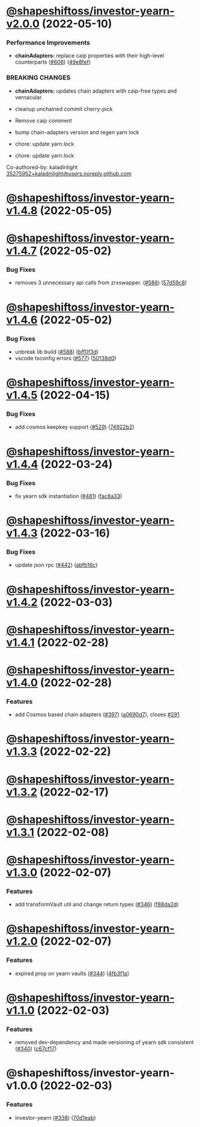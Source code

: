 # [@shapeshiftoss/investor-yearn-v2.0.0](https://github.com/shapeshift/lib/compare/@shapeshiftoss/investor-yearn-v1.4.8...@shapeshiftoss/investor-yearn-v2.0.0) (2022-05-10)


### Performance Improvements

* **chainAdapters:** replace caip properties with their high-level counterparts ([#606](https://github.com/shapeshift/lib/issues/606)) ([49e8fef](https://github.com/shapeshift/lib/commit/49e8fefabb6eaaecb357ddc16e11ad2080eb3082))


### BREAKING CHANGES

* **chainAdapters:** updates chain adapters with caip-free types and vernacular.

* cleanup unchained commit cherry-pick

* Remove caip comment

* bump chain-adapters version and regen yarn lock

* chore: update yarn.lock

* chore: update yarn.lock

Co-authored-by: kaladinlight <35275952+kaladinlight@users.noreply.github.com>

# [@shapeshiftoss/investor-yearn-v1.4.8](https://github.com/shapeshift/lib/compare/@shapeshiftoss/investor-yearn-v1.4.7...@shapeshiftoss/investor-yearn-v1.4.8) (2022-05-05)

# [@shapeshiftoss/investor-yearn-v1.4.7](https://github.com/shapeshift/lib/compare/@shapeshiftoss/investor-yearn-v1.4.6...@shapeshiftoss/investor-yearn-v1.4.7) (2022-05-02)


### Bug Fixes

* removes 3 unnecessary api calls from zrxswapper.  ([#586](https://github.com/shapeshift/lib/issues/586)) ([57d59c8](https://github.com/shapeshift/lib/commit/57d59c8488cceb05cd5e0778b49690d0d2c97b68))

# [@shapeshiftoss/investor-yearn-v1.4.6](https://github.com/shapeshift/lib/compare/@shapeshiftoss/investor-yearn-v1.4.5...@shapeshiftoss/investor-yearn-v1.4.6) (2022-05-02)


### Bug Fixes

* unbreak lib build ([#588](https://github.com/shapeshift/lib/issues/588)) ([bff0f3d](https://github.com/shapeshift/lib/commit/bff0f3d351f09ae9693b6b173782e8d8671ca3e4))
* vscode tsconfig errors ([#577](https://github.com/shapeshift/lib/issues/577)) ([50138d0](https://github.com/shapeshift/lib/commit/50138d07b55b730f3bee68fae80414dc6578ee2a))

# [@shapeshiftoss/investor-yearn-v1.4.5](https://github.com/shapeshift/lib/compare/@shapeshiftoss/investor-yearn-v1.4.4...@shapeshiftoss/investor-yearn-v1.4.5) (2022-04-15)


### Bug Fixes

* add cosmos keepkey support ([#529](https://github.com/shapeshift/lib/issues/529)) ([74922b2](https://github.com/shapeshift/lib/commit/74922b282d493d31afada7929ab64f5d875ee032))

# [@shapeshiftoss/investor-yearn-v1.4.4](https://github.com/shapeshift/lib/compare/@shapeshiftoss/investor-yearn-v1.4.3...@shapeshiftoss/investor-yearn-v1.4.4) (2022-03-24)


### Bug Fixes

* fix yearn sdk instantiation ([#481](https://github.com/shapeshift/lib/issues/481)) ([fac8a33](https://github.com/shapeshift/lib/commit/fac8a339f193813e9074953f38d27fbf6b3ea6df))

# [@shapeshiftoss/investor-yearn-v1.4.3](https://github.com/shapeshift/lib/compare/@shapeshiftoss/investor-yearn-v1.4.2...@shapeshiftoss/investor-yearn-v1.4.3) (2022-03-16)


### Bug Fixes

* update json rpc ([#442](https://github.com/shapeshift/lib/issues/442)) ([abfb16c](https://github.com/shapeshift/lib/commit/abfb16c3d28fa40bbb20e9834d95dca9d13e008a))

# [@shapeshiftoss/investor-yearn-v1.4.2](https://github.com/shapeshift/lib/compare/@shapeshiftoss/investor-yearn-v1.4.1...@shapeshiftoss/investor-yearn-v1.4.2) (2022-03-03)

# [@shapeshiftoss/investor-yearn-v1.4.1](https://github.com/shapeshift/lib/compare/@shapeshiftoss/investor-yearn-v1.4.0...@shapeshiftoss/investor-yearn-v1.4.1) (2022-02-28)

# [@shapeshiftoss/investor-yearn-v1.4.0](https://github.com/shapeshift/lib/compare/@shapeshiftoss/investor-yearn-v1.3.3...@shapeshiftoss/investor-yearn-v1.4.0) (2022-02-28)


### Features

* add Cosmos based chain adapters ([#397](https://github.com/shapeshift/lib/issues/397)) ([a0690d7](https://github.com/shapeshift/lib/commit/a0690d700f924d5ff095cfeae072d204e4016708)), closes [#291](https://github.com/shapeshift/lib/issues/291)

# [@shapeshiftoss/investor-yearn-v1.3.3](https://github.com/shapeshift/lib/compare/@shapeshiftoss/investor-yearn-v1.3.2...@shapeshiftoss/investor-yearn-v1.3.3) (2022-02-22)

# [@shapeshiftoss/investor-yearn-v1.3.2](https://github.com/shapeshift/lib/compare/@shapeshiftoss/investor-yearn-v1.3.1...@shapeshiftoss/investor-yearn-v1.3.2) (2022-02-17)

# [@shapeshiftoss/investor-yearn-v1.3.1](https://github.com/shapeshift/lib/compare/@shapeshiftoss/investor-yearn-v1.3.0...@shapeshiftoss/investor-yearn-v1.3.1) (2022-02-08)

# [@shapeshiftoss/investor-yearn-v1.3.0](https://github.com/shapeshift/lib/compare/@shapeshiftoss/investor-yearn-v1.2.0...@shapeshiftoss/investor-yearn-v1.3.0) (2022-02-07)


### Features

* add transformVault util and change return types ([#346](https://github.com/shapeshift/lib/issues/346)) ([f88da2d](https://github.com/shapeshift/lib/commit/f88da2daca63d779cb8e8f31029b6106ca7f6f52))

# [@shapeshiftoss/investor-yearn-v1.2.0](https://github.com/shapeshift/lib/compare/@shapeshiftoss/investor-yearn-v1.1.0...@shapeshiftoss/investor-yearn-v1.2.0) (2022-02-07)


### Features

* expired prop on yearn vaults ([#344](https://github.com/shapeshift/lib/issues/344)) ([4fb3f1a](https://github.com/shapeshift/lib/commit/4fb3f1a6a6a0d2bdcb0ab19e1fa9a94817ce72e2))

# [@shapeshiftoss/investor-yearn-v1.1.0](https://github.com/shapeshift/lib/compare/@shapeshiftoss/investor-yearn-v1.0.0...@shapeshiftoss/investor-yearn-v1.1.0) (2022-02-03)


### Features

* removed dev-dependency and made versioning of yearn sdk consistent ([#340](https://github.com/shapeshift/lib/issues/340)) ([c67cf17](https://github.com/shapeshift/lib/commit/c67cf17a73e2508198a709f5302ae0f2105533e5))

# @shapeshiftoss/investor-yearn-v1.0.0 (2022-02-03)


### Features

* investor-yearn ([#338](https://github.com/shapeshift/lib/issues/338)) ([70d1eab](https://github.com/shapeshift/lib/commit/70d1eabac2d7e398616b3442cef57d5cf810c7ce))
